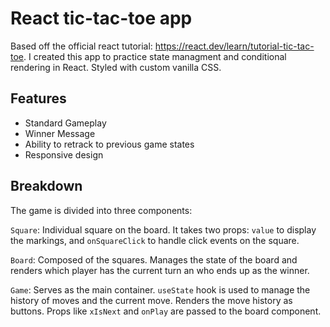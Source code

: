 
# React tic-tac-toe app


Based off the official react tutorial: https://react.dev/learn/tutorial-tic-tac-toe. I created this app to practice state managment and conditional rendering in React. Styled with custom vanilla CSS.


## Features

- Standard Gameplay
- Winner Message
- Ability to retrack to previous game states
- Responsive design


## Breakdown

The game is divided into three components:

`Square`: Individual square on the board. It takes two props: `value` to display the markings, and `onSquareClick` to handle click events on the square.

`Board`: Composed of the squares. Manages the state of the board and renders which player has the current turn an who ends up as the winner.

`Game`: Serves as the main container. `useState` hook is used to manage the history of moves and the current move. Renders the move history as buttons. Props like `xIsNext` and `onPlay` are passed to the board component.